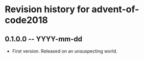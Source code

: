 # Revision history for advent-of-code2018

## 0.1.0.0 -- YYYY-mm-dd

* First version. Released on an unsuspecting world.
